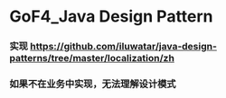 # GoF4_Java Design Pattern

### 实现 https://github.com/iluwatar/java-design-patterns/tree/master/localization/zh

### 如果不在业务中实现，无法理解设计模式